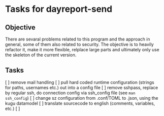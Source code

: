 # Tasks for dayreport-send

## Objective
There are sevaral problems related to this program and the approach in general, some of them also related to security.
The objective is to heavily refactor it, make it more flexible, relplace large parts and ultimately only use the skeleton of the current version.

## Tasks
[ ] remove mail handling
[ ] pull hard coded runtime configuration (strings for paths, usernames etc.) out into a config file
[ ] remove sshpass, replace by regular ssh, do connection config via ssh\_config file (see `man ssh_config`)
[ ] change sz configuration from .conf/TOML to .json, using the kugu datamodel
[ ] translate sourcecode to english (comments, variables, etc.)
[ ] 
